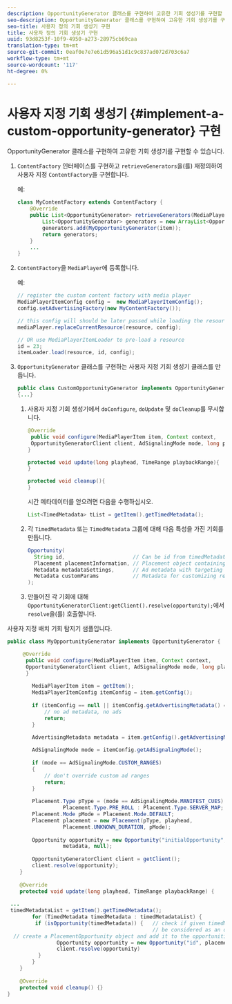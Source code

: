 ```yaml
---
description: OpportunityGenerator 클래스를 구현하여 고유한 기회 생성기를 구현할 수 있습니다.
seo-description: OpportunityGenerator 클래스를 구현하여 고유한 기회 생성기를 구현할 수 있습니다.
seo-title: 사용자 정의 기회 생성기 구현
title: 사용자 정의 기회 생성기 구현
uuid: 93d8253f-10f9-4950-a273-28975cb69caa
translation-type: tm+mt
source-git-commit: 0eaf0e7e7e61d596a51d1c9c837ad072d703c6a7
workflow-type: tm+mt
source-wordcount: '117'
ht-degree: 0%

---
```



# 사용자 지정 기회 생성기 {#implement-a-custom-opportunity-generator} 구현

OpportunityGenerator 클래스를 구현하여 고유한 기회 생성기를 구현할 수 있습니다.

1. `ContentFactory` 인터페이스를 구현하고 `retrieveGenerators`을(를) 재정의하여 사용자 지정 `ContentFactory`을 구현합니다.

   예:

   ```java
   class MyContentFactory extends ContentFactory { 
       @Override 
       public List<OpportunityGenerator> retrieveGenerators(MediaPlayerItem item) { 
           List<OpportunityGenerator> generators = new ArrayList<OpportunityGenerator>(); 
           generators.add(MyOpportunityGenerator(item)); 
           return generators; 
       } 
       ... 
   }
   ```

1. `ContentFactory`을 `MediaPlayer`에 등록합니다.

   예:

   ```java
   // register the custom content factory with media player 
   MediaPlayerItemConfig config =  new MediaPlayerItemConfig(); 
   config.setAdvertisingFactory(new MyContentFactory()); 
   
   // this config will should be later passed while loading the resource 
   mediaPlayer.replaceCurrentResource(resource, config); 
   
   // OR use MediaPlayerItemLoader to pre-load a resource 
   id = 23; 
   itemLoader.load(resource, id, config);
   ```

1. `OpportunityGenerator` 클래스를 구현하는 사용자 지정 기회 생성기 클래스를 만듭니다.

   ```java
   public class CustomOpportunityGenerator implements OpportunityGenerator  
   {...}
   ```

   1. 사용자 지정 기회 생성기에서 `doConfigure`, `doUpdate` 및 `doCleanup`를 무시합니다.

      ```java
      @Override 
       public void configure(MediaPlayerItem item, Context context,  
       OpportunityGeneratorClient client, AdSignalingMode mode, long playhead, TimeRange playbackRange) { 
      } 
      
      protected void update(long playhead, TimeRange playbackRange){ 
      } 
      
      protected void cleanup(){ 
      }
      ```

      시간 메타데이터를 얻으려면 다음을 수행하십시오.

      ```java
      List<TimedMetadata> tList = getItem().getTimedMetadata(); 
      ```

   1. 각 `TimedMetadata` 또는 `TimedMetadata` 그룹에 대해 다음 특성을 가진 기회를 만듭니다.

      ```java
      Opportunity( 
        String id,                      // Can be id from timedMetadata  
        Placement placementInformation, // Placement object containing Type, time, duration 
        Metadata metadataSettings,      // Ad metadata with targeting params sent to the ad provider 
        Metadata customParams           // Metadata for customizing resolving and/or tracking process. 
      ); 
      ```

   1. 만들어진 각 기회에 대해 `OpportunityGeneratorClient:getClient().resolve(opportunity);`에서 `resolve`을(를) 호출합니다.

<!--<a id="example_7A46377EBE79458E87423EB95D0568D4"></a>-->

사용자 지정 배치 기회 탐지기 샘플입니다.

```java
public class MyOpportunityGenerator implements OpportunityGenerator {

     @Override 
      public void configure(MediaPlayerItem item, Context context,  
      OpportunityGeneratorClient client, AdSignalingMode mode, long playhead, TimeRange playbackRange) { 
      } 
 
        MediaPlayerItem item = getItem(); 
        MediaPlayerItemConfig itemConfig = item.getConfig(); 
 
        if (itemConfig == null || itemConfig.getAdvertisingMetadata() == null) { 
            // no ad metadata, no ads 
            return; 
        } 
 
        AdvertisingMetadata metadata = item.getConfig().getAdvertisingMetadata();

        AdSignalingMode mode = itemConfig.getAdSignalingMode(); 
 
        if (mode == AdSignalingMode.CUSTOM_RANGES) 
        { 
            // don't override custom ad ranges 
            return; 
        } 
 
        Placement.Type pType = (mode == AdSignalingMode.MANIFEST_CUES) ?  
                  Placement.Type.PRE_ROLL : Placement.Type.SERVER_MAP; 
        Placement.Mode pMode = Placement.Mode.DEFAULT; 
        Placement placement = new Placement(pType, playhead,  
                  Placement.UNKNOWN_DURATION, pMode); 
 
        Opportunity opportunity = new Opportunity("initialOpportunity", placement,  
                  metadata, null); 
 
        OpportunityGeneratorClient client = getClient(); 
        client.resolve(opportunity); 
    } 
 
    @Override 
    protected void update(long playhead, TimeRange playbackRange) { 
 
 ... 
 timedMetadataList = getItem().getTimedMetadata(); 
        for (TimedMetadata timedMetadata : timedMetadataList) { 
         if (isOpportunity(timedMetadata)) {   // check if given timedMetadata should  
                                               // be considered as an opportunity 
  // create a PlacementOpportunity object and add it to the opportunities list 
                Opportunity opportunity = new Opportunity("id", placement, metadata, null); 
                client.resolve(opportunity) 
          } 
        } 
    } 
 
    @Override 
    protected void cleanup() {} 
}
```

